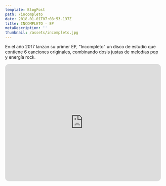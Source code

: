 ```yaml
---
template: BlogPost
path: /incompleto
date: 2018-01-01T07:08:53.137Z
title: INCOMPLETO - EP
metaDescription: ''
thumbnail: /assets/incompleto.jpg
---
```

En el año 2017 lanzan su primer EP, "Incompleto" un disco de estudio que contiene 6 canciones originales, combinando dosis justas de melodías pop y energía rock.

<iframe style="border-radius:12px" src="https://open.spotify.com/embed/album/6lTbTAvep8j6lpbxQ6KvFM?utm_source=generator" width="100%" height="380" frameBorder="0" allowfullscreen="" allow="autoplay; clipboard-write; encrypted-media; fullscreen; picture-in-picture"></iframe>
